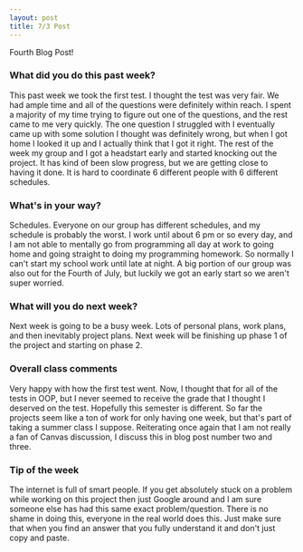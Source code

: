 ```yaml
---
layout: post
title: 7/3 Post
---
```


Fourth Blog Post!

### What did you do this past week?

This past week we took the first test. I thought the test was very fair. We had ample time and all of the questions were definitely within reach. I spent a majority of my time trying to figure out one of the questions, and the rest came to me very quickly. The one question I struggled with I eventually came up with some solution I thought was definitely wrong, but when I got home I looked it up and I actually think that I got it right. The rest of the week my group and I got a headstart early and started knocking out the project. It has kind of been slow progress, but we are getting close to having it done. It is hard to coordinate 6 different people with 6 different schedules.

### What's in your way?

Schedules. Everyone on our group has different schedules, and my schedule is probably the worst. I work until about 6 pm or so every day, and I am not able to mentally go from programming all day at work to going home and going straight to doing my programming homework. So normally I can't start my school work until late at night. A big portion of our group was also out for the Fourth of July, but luckily we got an early start so we aren't super worried.

### What will you do next week?

Next week is going to be a busy week. Lots of personal plans, work plans, and then inevitably project plans. Next week will be finishing up phase 1 of the project and starting on phase 2.

### Overall class comments

Very happy with how the first test went. Now, I thought that for all of the tests in OOP, but I never seemed to receive the grade that I thought I deserved on the test. Hopefully this semester is different. So far the projects seem like a ton of work for only having one week, but that's part of taking a summer class I suppose. Reiterating once again that I am not really a fan of Canvas discussion, I discuss this in blog post number two and three.

### Tip of the week

The internet is full of smart people. If you get absolutely stuck on a problem while working on this project then just Google around and I am sure someone else has had this same exact problem/question. There is no shame in doing this, everyone in the real world does this. Just make sure that when you find an answer that you fully understand it and don't just copy and paste.
